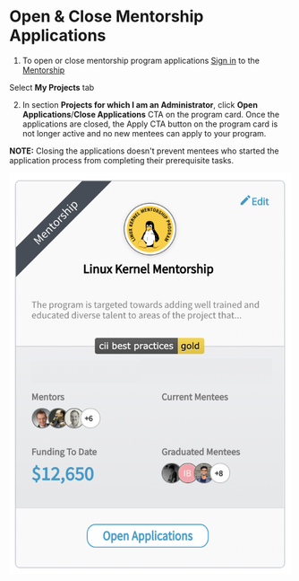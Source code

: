 # Open & Close Mentorship Applications

1. To open or close mentorship program applications [Sign in](../../sso/sign-in/) to the [Mentorship](https://people.communitybridge.org/)

Select **My Projects** tab

2. In section **Projects for which I am an Administrator**, click **Open Applications**/**Close Applications** CTA on the program card. Once the applications are closed, the Apply CTA button on the program card is not longer active and no new mentees can apply to your program. 

**NOTE:** Closing the applications doesn't prevent mentees who started the application process from completing their prerequisite tasks. 

![](../../.gitbook/assets/edit-program.png)


